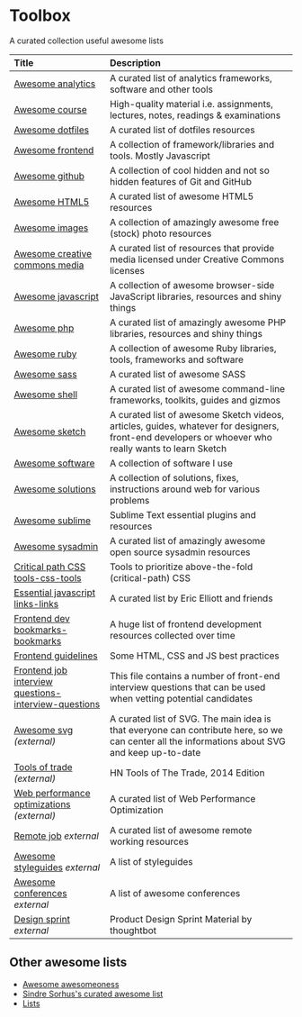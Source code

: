 # Toolbox
A curated collection useful awesome lists

Title | Description
:--|:--
[Awesome analytics](lists/awesome-analytics.md) | A curated list of analytics frameworks, software and other tools
[Awesome course](lists/awesome-courses.md) | High-quality material i.e. assignments, lectures, notes, readings & examinations
[Awesome dotfiles](lists/awesome-dotfiles.md) | A curated list of dotfiles resources
[Awesome frontend](lists/awesome-frontend.md) | A collection of framework/libraries and tools. Mostly Javascript
[Awesome github](lists/awesome-github.md) | A collection of cool hidden and not so hidden features of Git and GitHub
[Awesome HTML5](lists/awesome-html5.md) | A curated list of awesome HTML5 resources
[Awesome images](lists/awesome-images.md) | A collection of amazingly awesome free (stock) photo resources
[Awesome creative commons media](lists/awesome-creative-commons-media.md) | A curated list of resources that provide media licensed under Creative Commons licenses
[Awesome javascript](lists/awesome-javascript.md) | A collection of awesome browser-side JavaScript libraries, resources and shiny things
[Awesome php](lists/awesome-php.md) | A curated list of amazingly awesome PHP libraries, resources and shiny things
[Awesome ruby](lists/awesome-ruby.md) | A collection of awesome Ruby libraries, tools, frameworks and software
[Awesome sass](lists/awesome-sass.md) | A curated list of awesome SASS
[Awesome shell](lists/awesome-shell.md) | A curated list of awesome command-line frameworks, toolkits, guides and gizmos
[Awesome sketch](lists/awesome-sketch.md) | A curated list of awesome Sketch videos, articles, guides, whatever for designers, front-end developers or whoever who really wants to learn Sketch
[Awesome software](lists/awesome-software.md) | A collection of software I use
[Awesome solutions](lists/awesome-solutions.md) | A collection of solutions, fixes, instructions around web for various problems
[Awesome sublime](lists/awesome-sublime.md) | Sublime Text essential plugins and resources
[Awesome sysadmin](lists/awesome-sysadmin.md) | A curated list of amazingly awesome open source sysadmin resources
[Critical path CSS tools-css-tools](lists/critical-path-css-tools.md) | Tools to prioritize above-the-fold (critical-path) CSS
[Essential javascript links-links](lists/essential-javascript-links.md) | A curated list by Eric Elliott and friends
[Frontend dev bookmarks-bookmarks](lists/frontend-dev-bookmark.md) | A huge list of frontend development resources collected over time
[Frontend guidelines](lists/frontend-guidelines.md) | Some HTML, CSS and JS best practices
[Frontend job interview questions-interview-questions](lists/frontend-job-interview-questions.md) | This file contains a number of front-end interview questions that can be used when vetting potential candidates
[Awesome svg](https://github.com/willianjusten/awesome-svg) *(external)* | A curated list of SVG. The main idea is that everyone can contribute here, so we can center all the informations about SVG and keep up-to-date
[Tools of trade](https://github.com/cjbarber/ToolsOfTheTrade) *(external)* | HN Tools of The Trade, 2014 Edition
[Web performance optimizations](https://github.com/davidsonfellipe/awesome-wpo) *(external)* | A curated list of Web Performance Optimization
[Remote job](https://github.com/lukasz-madon/awesome-remote-job) *external* | A curated list of awesome remote working resources
[Awesome styleguides](https://github.com/RichardLitt/awesome-styleguides) *external* | A list of styleguides
[Awesome conferences](https://github.com/RichardLitt/awesome-conferences) *external* | A list of awesome conferences
[Design sprint](https://github.com/thoughtbot/design-sprint) *external* | Product Design Sprint Material by thoughtbot

## Other awesome lists
- [Awesome awesomeoness](https://github.com/bayandin/awesome-awesomeness)
- [Sindre Sorhus's curated awesome list](https://github.com/sindresorhus/awesome)
- [Lists](https://github.com/jnv/lists)

